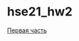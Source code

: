 # hse21_hw2

[Первая часть](https://colab.research.google.com/drive/1RfK1lAh89qPw5nIqpnnsFRcnXVpj4AZI?usp=sharing)
